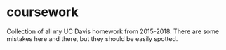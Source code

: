 # coursework
Collection of all my UC Davis homework from 2015-2018.
There are some mistakes here and there, but they should be easily spotted. 
